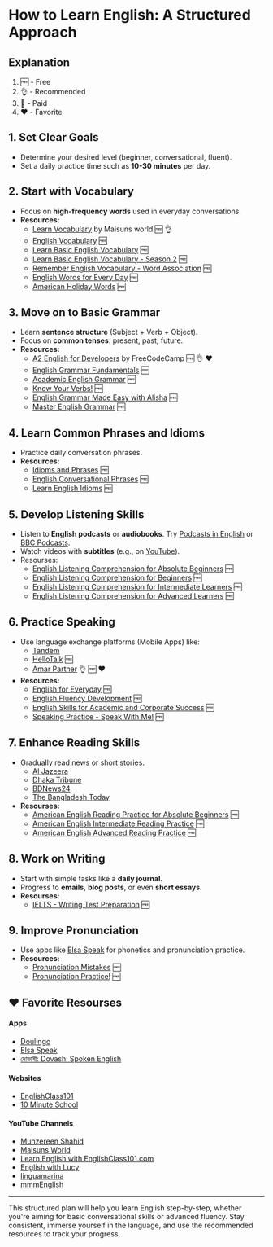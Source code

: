# How to Learn English: A Structured Approach

## Explanation

1. :free: - Free
2. :ok_hand: - Recommended
3. :red_circle: - Paid
4. :heart: - Favorite

## 1. Set Clear Goals

- Determine your desired level (beginner, conversational, fluent).
- Set a daily practice time such as **10-30 minutes** per day.

## 2. Start with Vocabulary

- Focus on **high-frequency words** used in everyday conversations.
- **Resources:**
  - [Learn Vocabulary](https://www.youtube.com/watch?v=mlWbOI7AxcA&list=PLInvtdKpyzgPkvOFxrUBYogvUKLFf5IzU&pp=iAQB) by Maisuns world 🆓 👌
  - [English Vocabulary](https://www.youtube.com/watch?v=4m9tDeLEbI4&list=PLMR3lYBIrUziW6qYc-gccRiGX74AQtzaf) 🆓
  - [Learn Basic English Vocabulary](https://www.youtube.com/watch?v=SLo1IAQ_U2k&list=PL5bLw9Uguvv3kSpd1tM79vb0DGAG67dab&pp=iAQB) 🆓
  - [Learn Basic English Vocabulary - Season 2](https://www.youtube.com/watch?v=7P-R0Z5zXig&list=PL5bLw9Uguvv1RUj4awa-xeNSn8tnhdwRP&pp=iAQB) 🆓
  - [Remember English Vocabulary - Word Association](https://www.youtube.com/watch?v=HpbKigw8yHQ&list=PL5bLw9Uguvv0hbDdFVrxv5UeIXUm6BoJh&pp=iAQB) 🆓
  - [English Words for Every Day](https://www.youtube.com/watch?v=HK7W1qHuTwY&list=PL5bLw9Uguvv2sGuwT2n5cP0ummdvtY0Jd&pp=iAQB) 🆓
  - [American Holiday Words](https://www.youtube.com/watch?v=-YMZJ2eM-aA&list=PL5bLw9Uguvv0Tyf6ESCAgqd2gEpyew9D2&pp=iAQB) 🆓

## 3. Move on to Basic Grammar

- Learn **sentence structure** (Subject + Verb + Object).
- Focus on **common tenses**: present, past, future.
- **Resources:**
  - [A2 English for Developers](https://www.freecodecamp.org/learn/a2-english-for-developers/) by FreeCodeCamp 🆓 👌 ❤️
  - [English Grammar Fundamentals](https://10minuteschool.com/en/product/english-grammar-fundamentals/) 🆓
  - [Academic English Grammar](https://10minuteschool.com/en/product/complete-english-grammar-course/) 🆓
  - [Know Your Verbs!](https://www.youtube.com/watch?v=SNWS-LUj0_A&list=PL5bLw9Uguvv1ZK1UDgkcO9IrjoKyP5zT1&pp=iAQB) 🆓
  - [English Grammar Made Easy with Alisha](https://www.youtube.com/watch?v=JkURo4oTKNk&list=PL5bLw9Uguvv3XwnldAykX_WOM7T0Mcbp9&pp=iAQB) 🆓
  - [Master English Grammar](https://www.youtube.com/watch?v=yFak2AJEr30&list=PL5bLw9Uguvv1PNOFB6NaiddASdg7ASsmR&pp=iAQB) 🆓

## 4. Learn Common Phrases and Idioms

- Practice daily conversation phrases.
- **Resources:**
  - [Idioms and Phrases](https://10minuteschool.com/en/product/idioms-phrases/) 🆓
  - [English Conversational Phrases](https://www.youtube.com/watch?v=tnUk19S6hpw&list=PL5bLw9Uguvv2G4L6rlICvI3QfKdEwFu5b&pp=iAQB) 🆓
  - [Learn English Idioms](https://www.youtube.com/watch?v=ylHnC1lTODs&list=PLD_5T89Ssbn3F830QF2h_xoJJdbteSeg7&pp=iAQB) 🆓

## 5. Develop Listening Skills

- Listen to **English podcasts** or **audiobooks**. Try [Podcasts in English](https://www.podcastsinenglish.com/) or [BBC Podcasts](https://www.bbc.co.uk/podcasts).
- Watch videos with **subtitles** (e.g., on [YouTube](https://www.youtube.com/)).
- Resourses:
  - [English Listening Comprehension for Absolute Beginners](https://www.youtube.com/watch?v=9cGXFoYjru8&list=PL5bLw9Uguvv11fx6bS68yK5OeXAqLU3mW&pp=iAQB) 🆓
  - [English Listening Comprehension for Beginners](https://www.youtube.com/watch?v=i-zpCZRs2Io&list=PL5bLw9Uguvv3Mjnzd0YGmu-lGRWRWv-cU&pp=iAQB) 🆓
  - [English Listening Comprehension for Intermediate Learners](https://www.youtube.com/watch?v=ScZ48qN_ZWA&list=PL5bLw9Uguvv1VRVl3gHBt-FcM__k3UY9L&pp=iAQB) 🆓
  - [English Listening Comprehension for Advanced Learners](https://www.youtube.com/watch?v=9IsgusPAFx0&list=PL5bLw9Uguvv0Q6yEZUcNMs0uQDYpffIx4&pp=iAQB) 🆓

## 6. Practice Speaking

- Use language exchange platforms (Mobile Apps) like:
  - [Tandem](https://www.tandem.net/)
  - [HelloTalk](https://www.hellotalk.com/) :free:
  - [Amar Partner](https://play.google.com/store/apps/details?id=com.amarpartner.app&hl=en_GB) :ok_hand: :free: :heart:
- **Resources:**
  - [English for Everyday](https://10minuteschool.com/product/english-for-everyday/) 🆓
  - [English Fluency Development](https://interactivecares.com/courseDetails/152) 🆓
  - [English Skills for Academic and Corporate Success](https://interactivecares.com/courseDetails/80) 🆓
  - [Speaking Practice - Speak With Me!](https://www.youtube.com/watch?v=iizWVpqGHcY&list=PLD_5T89Ssbn0MAiuPFuiibDOzKYMfzgnQ&pp=iAQB) 🆓

## 7. Enhance Reading Skills

- Gradually read news or short stories.
  - [Al Jazeera](https://www.aljazeera.com/)
  - [Dhaka Tribune](https://www.dhakatribune.com/)
  - [BDNews24](https://www.bdnews24.com/)
  - [The Bangladesh Today](https://thebangladeshtoday.com/)
- **Resourses:**
  - [American English Reading Practice for Absolute Beginners](https://www.youtube.com/watch?v=IfDJ5mgMeQ8&list=PL5bLw9Uguvv1pusxFOXlRr6hKbnyEDPpO&pp=iAQB) 🆓
  - [American English Intermediate Reading Practice](https://www.youtube.com/watch?v=URXt4Y5xuHc&list=PL5bLw9Uguvv20YNJzjrkEdsrZ5ffG_-eU&pp=iAQB) 🆓
  - [American English Advanced Reading Practice](https://www.youtube.com/watch?v=vYsCxYrzOls&list=PL5bLw9Uguvv3pJd1FZjbEJbv8qcrIvjgQ&pp=iAQB) 🆓

## 8. Work on Writing

- Start with simple tasks like a **daily journal**.
- Progress to **emails**, **blog posts**, or even **short essays**.
- **Resourses:**
  - [IELTS - Writing Test Preparation](https://www.youtube.com/playlist?list=PLz49jcnhCN-iPNYD6RU2xqoik144fEraI) 🆓

## 9. Improve Pronunciation

- Use apps like [Elsa Speak](https://www.elsaspeak.com/) for phonetics and pronunciation practice.
- **Resources:**
  - [Pronunciation Mistakes](https://10minuteschool.com/en/product/pronunciation-mistakes/) 🆓
  - [Pronunciation Practice!](https://www.youtube.com/watch?v=n4NVPg2kHv4&list=PLD_5T89Ssbn3GrxrT28k9xEKwizeoPCjc&pp=iAQB) 🆓

## ❤️ Favorite Resourses

#### Apps

- [Doulingo](https://play.google.com/store/apps/details?id=com.duolingo&hl=en_GB)
- [Elsa Speak](https://play.google.com/store/apps/details?id=us.nobarriers.elsa&hl=en_GB)
- [দোভাষী: Dovashi Spoken English](https://play.google.com/store/apps/details?id=ridmik.dovashiapp&hl=en&gl=US)

#### Websites

- [EnglishClass101](https://www.englishclass101.com)
- [10 Minute School](https://10minuteschool.com/en/categories/language-learning/?tab=free)

#### YouTube Channels

- [Munzereen Shahid](https://www.youtube.com/@MunzereenShahid)
- [Maisuns World](https://www.youtube.com/@maisunsworld)
- [Learn English with EnglishClass101.com](https://www.youtube.com/@EnglishClass101)
- [English with Lucy](https://www.youtube.com/@EnglishwithLucy/featured)
- [linguamarina](https://www.youtube.com/@linguamarina)
- [mmmEnglish](https://www.youtube.com/@mmmEnglish_Emma)

---

This structured plan will help you learn English step-by-step, whether you're aiming for basic conversational skills or advanced fluency. Stay consistent, immerse yourself in the language, and use the recommended resources to track your progress.
